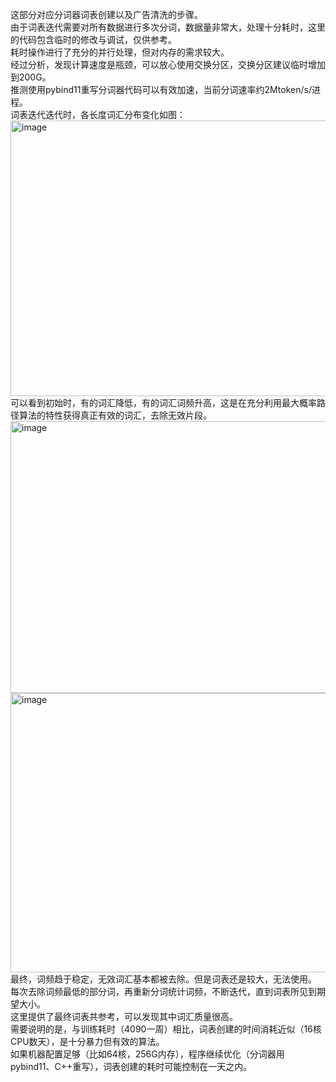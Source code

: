 这部分对应分词器词表创建以及广告清洗的步骤。 \
由于词表迭代需要对所有数据进行多次分词，数据量非常大，处理十分耗时，这里的代码包含临时的修改与调试，仅供参考。 \
耗时操作进行了充分的并行处理，但对内存的需求较大。 \
经过分析，发现计算速度是瓶颈，可以放心使用交换分区，交换分区建议临时增加到200G。 \
推测使用pybind11重写分词器代码可以有效加速，当前分词速率约2Mtoken/s/进程。 \
词表迭代迭代时，各长度词汇分布变化如图： \
<img width="613" height="441" alt="image" src="https://github.com/user-attachments/assets/cba1930a-ab81-4c6a-8c31-ec2f5b9a4127" />
可以看到初始时，有的词汇降低，有的词汇词频升高，这是在充分利用最大概率路径算法的特性获得真正有效的词汇，去除无效片段。 \
<img width="607" height="435" alt="image" src="https://github.com/user-attachments/assets/7d1d4a01-ef89-491a-9625-8acdd2a54f00" />
<img width="613" height="447" alt="image" src="https://github.com/user-attachments/assets/eda24f8e-b30f-471d-8eb5-60de6ae6adb0" />
最终，词频趋于稳定，无效词汇基本都被去除。但是词表还是较大，无法使用。 \
每次去除词频最低的部分词，再重新分词统计词频，不断迭代，直到词表所见到期望大小。 \
这里提供了最终词表共参考，可以发现其中词汇质量很高。 \
需要说明的是，与训练耗时（4090一周）相比，词表创建的时间消耗近似（16核CPU数天），是十分暴力但有效的算法。 \
如果机器配置足够（比如64核，256G内存），程序继续优化（分词器用pybind11、C++重写），词表创建的耗时可能控制在一天之内。
